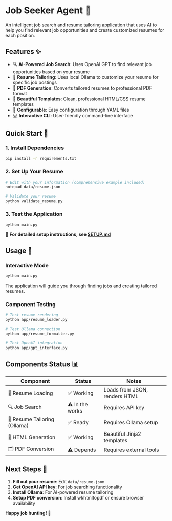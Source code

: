 # Job Seeker Agent 🚀

An intelligent job search and resume tailoring application that uses AI to help you find relevant job opportunities and create customized resumes for each position.

## Features ✨

- 🔍 **AI-Powered Job Search**: Uses OpenAI GPT to find relevant job opportunities based on your resume
- 📝 **Resume Tailoring**: Uses local Ollama to customize your resume for specific job postings
- 📄 **PDF Generation**: Converts tailored resumes to professional PDF format
- 🎨 **Beautiful Templates**: Clean, professional HTML/CSS resume templates
- 🔧 **Configurable**: Easy configuration through YAML files
- 💻 **Interactive CLI**: User-friendly command-line interface

## Quick Start 🚀

### 1. Install Dependencies
```bash
pip install -r requirements.txt
```

### 2. Set Up Your Resume
```bash
# Edit with your information (comprehensive example included)
notepad data/resume.json

# Validate your resume
python validate_resume.py
```

### 3. Test the Application
```bash
python main.py
```

📄 **For detailed setup instructions, see [SETUP.md](SETUP.md)**

## Usage 🎯

### Interactive Mode
```bash
python main.py
```

The application will guide you through finding jobs and creating tailored resumes.

### Component Testing

```bash
# Test resume rendering
python app/resume_loader.py

# Test Ollama connection
python app/resume_formatter.py

# Test OpenAI integration
python app/gpt_interface.py
```

## Components Status 📊

| Component | Status | Notes |
|-----------|--------|---------|
| 📝 Resume Loading | ✅ Working | Loads from JSON, renders HTML |
| 🔍 Job Search | ⚠️ In the works | Requires API key |
| 🤖 Resume Tailoring (Ollama) | ✅ Ready | Requires Ollama setup |
| 📄 HTML Generation | ✅ Working | Beautiful Jinja2 templates |
| 🗂️ PDF Conversion | ⚠️ Depends | Requires external tools |

## Next Steps 🎯

1. **Fill out your resume**: Edit `data/resume.json`
2. **Get OpenAI API key**: For job searching functionality
3. **Install Ollama**: For AI-powered resume tailoring
4. **Setup PDF conversion**: Install wkhtmltopdf or ensure browser availability

**Happy job hunting! 🎯**
